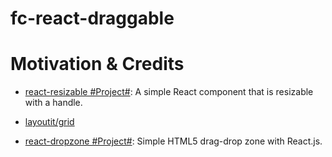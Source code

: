 # fc-react-draggable

# Motivation & Credits

- [react-resizable #Project#](https://github.com/STRML/react-resizable): A simple React component that is resizable with a handle.

- [layoutit/grid](https://www.layoutit.com/grid)

- [react-dropzone #Project#](https://github.com/react-dropzone/react-dropzone): Simple HTML5 drag-drop zone with React.js.
